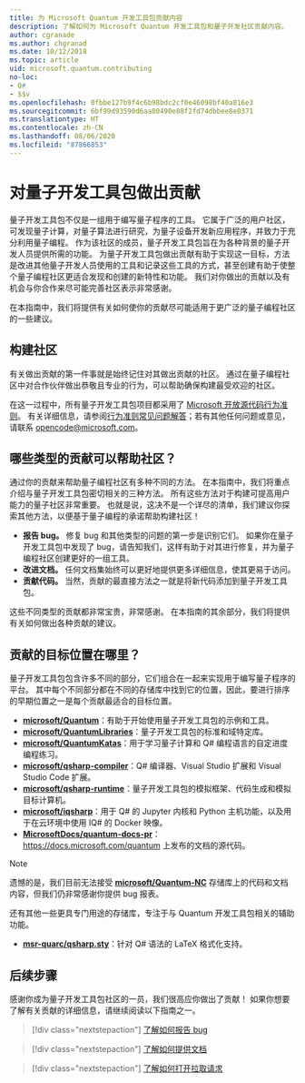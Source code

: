 ```yaml
---
title: 为 Microsoft Quantum 开发工具包贡献内容
description: 了解如何为 Microsoft Quantum 开发工具包和量子开发社区贡献内容。
author: cgranade
ms.author: chgranad
ms.date: 10/12/2018
ms.topic: article
uid: microsoft.quantum.contributing
no-loc:
- Q#
- $$v
ms.openlocfilehash: 0fbbe127b9f4c6b98bdc2cf0e46098bf40a816e3
ms.sourcegitcommit: 6bf99d93590d6aa80490e88f2fd74dbbee8e0371
ms.translationtype: HT
ms.contentlocale: zh-CN
ms.lasthandoff: 08/06/2020
ms.locfileid: "87866853"
---
```

# <a name="contributing-to-the-quantum-development-kit"></a>对量子开发工具包做出贡献

量子开发工具包不仅是一组用于编写量子程序的工具。
它属于广泛的用户社区，可发现量子计算，对量子算法进行研究，为量子设备开发新应用程序，并致力于充分利用量子编程。
作为该社区的成员，量子开发工具包旨在为各种背景的量子开发人员提供所需的功能。
为量子开发工具包做出贡献有助于实现这一目标，方法是改进其他量子开发人员使用的工具和记录这些工具的方式，甚至创建有助于使整个量子编程社区更适合发现和创建的新特性和功能。
我们对你做出的贡献以及有机会与你合作来尽可能完善社区表示非常感谢。 

在本指南中，我们将提供有关如何使你的贡献尽可能适用于更广泛的量子编程社区的一些建议。

## <a name="building-community"></a>构建社区

有关做出贡献的第一件事就是始终记住对其做出贡献的社区。
通过在量子编程社区中对合作伙伴做出恭敬且专业的行为，可以帮助确保构建最受欢迎的社区。

在这一过程中，所有量子开发工具包项目都采用了 [Microsoft 开放源代码行为准则](https://opensource.microsoft.com/codeofconduct/)。
有关详细信息，请参阅[行为准则常见问题解答](https://opensource.microsoft.com/codeofconduct/faq/)；若有其他任何问题或意见，请联系 [opencode@microsoft.com](mailto:opencode@microsoft.com)。

## <a name="what-kinds-of-contributions-help-the-community"></a>哪些类型的贡献可以帮助社区？

通过你的贡献来帮助量子编程社区有多种不同的方法。
在本指南中，我们将重点介绍与量子开发工具包密切相关的三种方法。
所有这些方法对于构建可提高用户能力的量子社区非常重要。
也就是说，这决不是一个详尽的清单，我们建议你探索其他方法，以便基于量子编程的承诺帮助构建社区！

- **报告 bug。** 修复 bug 和其他类型的问题的第一步是识别它们。 如果你在量子开发工具包中发现了 bug，请告知我们，这样有助于对其进行修复，并为量子编程社区创建更好的一组工具。
- **改进文档。** 任何文档集始终可以更好地提供更多详细信息，使其更易于访问。
- **贡献代码。** 当然，贡献的最直接方法之一就是将新代码添加到量子开发工具包。

这些不同类型的贡献都非常宝贵，非常感谢。
在本指南的其余部分，我们将提供有关如何做出各种贡献的建议。

## <a name="where-do-contributions-go"></a>贡献的目标位置在哪里？

量子开发工具包包含许多不同的部分，它们组合在一起来实现用于编写量子程序的平台。
其中每个不同部分都在不同的存储库中找到它的位置，因此，要进行排序的早期位置之一是每个贡献最适合的目标位置。

- [**microsoft/Quantum**](https://github.com/Microsoft/Quantum)：有助于开始使用量子开发工具包的示例和工具。
- [**microsoft/QuantumLibraries**](https://github.com/Microsoft/QuantumLibraries)：量子开发工具包的标准和域特定库。
- [**microsoft/QuantumKatas**](https://github.com/Microsoft/QuantumKatas)：用于学习量子计算和 Q# 编程语言的自定进度编程练习。
- [**microsoft/qsharp-compiler**](https://github.com/microsoft/qsharp-compiler)：Q# 编译器、Visual Studio 扩展和 Visual Studio Code 扩展。
- [**microsoft/qsharp-runtime**](https://github.com/microsoft/qsharp-runtime)：量子开发工具包的模拟框架、代码生成和模拟目标计算机。
- [**microsoft/iqsharp**](https://github.com/microsoft/iqsharp)：用于 Q# 的 Jupyter 内核和 Python 主机功能，以及用于在云环境中使用 IQ# 的 Docker 映像。
- [**MicrosoftDocs/quantum-docs-pr**](https://github.com/MicrosoftDocs/quantum-docs-pr)： https://docs.microsoft.com/quantum 上发布的文档的源代码。

> [!NOTE]
> 遗憾的是，我们目前无法接受 [**microsoft/Quantum-NC**](https://github.com/microsoft/Quantum-NC) 存储库上的代码和文档内容，但我们仍非常感谢你提供 bug 报表。

还有其他一些更具专门用途的存储库，专注于与 Quantum 开发工具包相关的辅助功能。

- [**msr-quarc/qsharp.sty**](https://github.com/msr-quarc/qsharp.sty)：针对 Q# 语法的 LaTeX 格式化支持。

## <a name="next-steps"></a>后续步骤

感谢你成为量子开发工具包社区的一员，我们很高应你做出了贡献！
如果你想要了解有关贡献的详细信息，请继续阅读以下指南之一。

> [!div class="nextstepaction"]
> [了解如何报告 bug](xref:microsoft.quantum.contributing.reporting)

> [!div class="nextstepaction"]
> [了解如何提供文档](xref:microsoft.quantum.contributing.docs)

> [!div class="nextstepaction"]
> [了解如何打开拉取请求](xref:microsoft.quantum.contributing.pulls)
